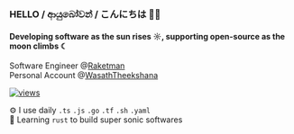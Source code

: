 ### HELLO / ආයුබෝවන් / こんにちは  👋🏻

#### Developing software as the sun rises ☼, supporting open-source as the moon climbs ☾

Software Engineer @[Raketman](https://www.raketman.io)<br>
Personal Account @[WasathTheekshana](https://github.com/WasathTheekshana)<br>

[![views](https://komarev.com/ghpvc/?username=WasathTheekshana&style=flat&color=313131&label=views&abbreviated=true)](https://github.com/WasathTheekshana)

⚙️ I use daily  `.ts` `.js` `.go` `.tf` `.sh` `.yaml`  
🦀 Learning `rust` to build super sonic softwares  
